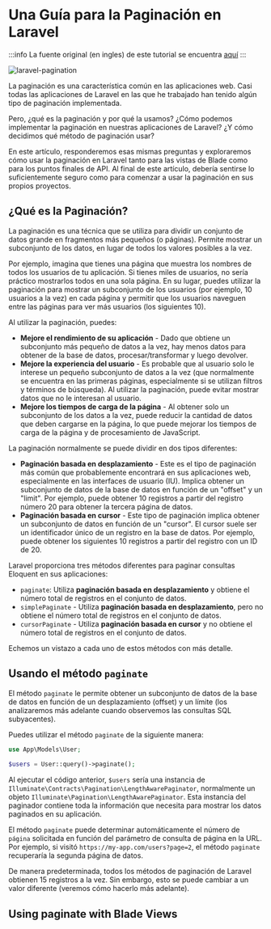 # Una Guía para la Paginación en Laravel

:::info
La fuente original (en ingles) de este tutorial se encuentra [aquí](https://laravel-news.com/laravel-pagination)
:::

![laravel-pagination](./img/laravel-pagination.avif)

La paginación es una característica común en las aplicaciones web. Casi todas las aplicaciones de Laravel en las que he trabajado han tenido algún tipo de paginación implementada.

Pero, ¿qué es la paginación y por qué la usamos? ¿Cómo podemos implementar la paginación en nuestras aplicaciones de Laravel? ¿Y cómo decidimos qué método de paginación usar?

En este artículo, responderemos esas mismas preguntas y exploraremos cómo usar la paginación en Laravel tanto para las vistas de Blade como para los puntos finales de API. Al final de este artículo, debería sentirse lo suficientemente seguro como para comenzar a usar la paginación en sus propios proyectos.

## ¿Qué es la Paginación?

La paginación es una técnica que se utiliza para dividir un conjunto de datos grande en fragmentos más pequeños (o páginas). Permite mostrar un subconjunto de los datos, en lugar de todos los valores posibles a la vez.

Por ejemplo, imagina que tienes una página que muestra los nombres de todos los usuarios de tu aplicación. Si tienes miles de usuarios, no sería práctico mostrarlos todos en una sola página. En su lugar, puedes utilizar la paginación para mostrar un subconjunto de los usuarios (por ejemplo, 10 usuarios a la vez) en cada página y permitir que los usuarios naveguen entre las páginas para ver más usuarios (los siguientes 10).

Al utilizar la paginación, puedes:

- **Mejore el rendimiento de su aplicación** - Dado que obtiene un subconjunto más pequeño de datos a la vez, hay menos datos para obtener de la base de datos, procesar/transformar y luego devolver.
- **Mejore la experiencia del usuario** - Es probable que al usuario solo le interese un pequeño subconjunto de datos a la vez (que normalmente se encuentra en las primeras páginas, especialmente si se utilizan filtros y términos de búsqueda). Al utilizar la paginación, puede evitar mostrar datos que no le interesan al usuario.
- **Mejore los tiempos de carga de la página** - Al obtener solo un subconjunto de los datos a la vez, puede reducir la cantidad de datos que deben cargarse en la página, lo que puede mejorar los tiempos de carga de la página y de procesamiento de JavaScript.

La paginación normalmente se puede dividir en dos tipos diferentes:

- **Paginación basada en desplazamiento** - Este es el tipo de paginación más común que probablemente encontrará en sus aplicaciones web, especialmente en las interfaces de usuario (IU). Implica obtener un subconjunto de datos de la base de datos en función de un "offset" y un "limit". Por ejemplo, puede obtener 10 registros a partir del registro número 20 para obtener la tercera página de datos.
- **Paginación basada en cursor** - Este tipo de paginación implica obtener un subconjunto de datos en función de un "cursor". El cursor suele ser un identificador único de un registro en la base de datos. Por ejemplo, puede obtener los siguientes 10 registros a partir del registro con un ID de 20.

Laravel proporciona tres métodos diferentes para paginar consultas Eloquent en sus aplicaciones:

- `paginate`: Utiliza **paginación basada en desplazamiento** y obtiene el número total de registros en el conjunto de datos.
- `simplePaginate` - Utiliza **paginación basada en desplazamiento**, pero no obtiene el número total de registros en el conjunto de datos.
- `cursorPaginate` - Utiliza **paginación basada en cursor** y no obtiene el número total de registros en el conjunto de datos.

Echemos un vistazo a cada uno de estos métodos con más detalle.

## Usando el método `paginate`

El método `paginate` le permite obtener un subconjunto de datos de la base de datos en función de un desplazamiento (offset) y un límite (los analizaremos más adelante cuando observemos las consultas SQL subyacentes).

Puedes utilizar el método `paginate` de la siguiente manera:

```php
use App\Models\User;
 
$users = User::query()->paginate();
```

Al ejecutar el código anterior, `$users` sería una instancia de `Illuminate\Contracts\Pagination\LengthAwarePaginator`, normalmente un objeto `Illuminate\Pagination\LengthAwarePaginator`. Esta instancia del paginador contiene toda la información que necesita para mostrar los datos paginados en su aplicación.

El método `paginate` puede determinar automáticamente el número de `página` solicitada en función del parámetro de consulta de página en la URL. Por ejemplo, si visitó `https://my-app.com/users?page=2`, el método `paginate` recuperaría la segunda página de datos.

De manera predeterminada, todos los métodos de paginación de Laravel obtienen 15 registros a la vez. Sin embargo, esto se puede cambiar a un valor diferente (veremos cómo hacerlo más adelante).

## Using paginate with Blade Views


